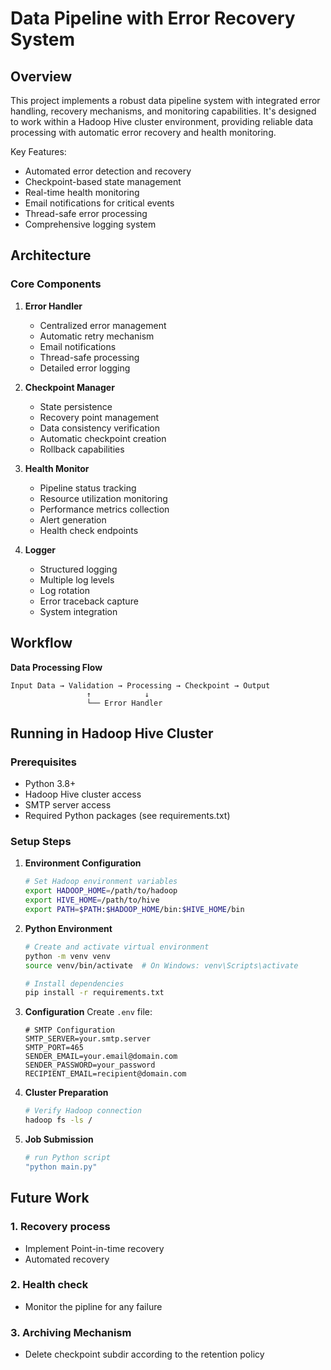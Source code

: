 # Data Pipeline with Error Recovery System

## Overview
This project implements a robust data pipeline system with integrated error handling, recovery mechanisms, and monitoring capabilities. It's designed to work within a Hadoop Hive cluster environment, providing reliable data processing with automatic error recovery and health monitoring.

Key Features:
- Automated error detection and recovery
- Checkpoint-based state management
- Real-time health monitoring
- Email notifications for critical events
- Thread-safe error processing
- Comprehensive logging system

## Architecture

### Core Components

1. **Error Handler**
   - Centralized error management
   - Automatic retry mechanism
   - Email notifications
   - Thread-safe processing
   - Detailed error logging

2. **Checkpoint Manager**
   - State persistence
   - Recovery point management
   - Data consistency verification
   - Automatic checkpoint creation
   - Rollback capabilities

3. **Health Monitor**
   - Pipeline status tracking
   - Resource utilization monitoring
   - Performance metrics collection
   - Alert generation
   - Health check endpoints

4. **Logger**
   - Structured logging
   - Multiple log levels
   - Log rotation
   - Error traceback capture
   - System integration

## Workflow

**Data Processing Flow**
   ```
   Input Data → Validation → Processing → Checkpoint → Output
                    ↑            ↓
                    └── Error Handler
   ```
## Running in Hadoop Hive Cluster

### Prerequisites
- Python 3.8+
- Hadoop Hive cluster access
- SMTP server access
- Required Python packages (see requirements.txt)

### Setup Steps

1. **Environment Configuration**
   ```bash
   # Set Hadoop environment variables
   export HADOOP_HOME=/path/to/hadoop
   export HIVE_HOME=/path/to/hive
   export PATH=$PATH:$HADOOP_HOME/bin:$HIVE_HOME/bin
   ```

2. **Python Environment**
   ```bash
   # Create and activate virtual environment
   python -m venv venv
   source venv/bin/activate  # On Windows: venv\Scripts\activate
   
   # Install dependencies
   pip install -r requirements.txt
   ```

3. **Configuration**
   Create `.env` file:
   ```env
   # SMTP Configuration
   SMTP_SERVER=your.smtp.server
   SMTP_PORT=465
   SENDER_EMAIL=your.email@domain.com
   SENDER_PASSWORD=your_password
   RECIPIENT_EMAIL=recipient@domain.com
   ```

4. **Cluster Preparation**
   ```bash
   # Verify Hadoop connection
   hadoop fs -ls /
   ```

5. **Job Submission**
   ```bash
   # run Python script
   "python main.py" 
   
   ```

## Future Work

### 1. Recovery process
- Implement Point-in-time recovery
- Automated recovery

### 2. Health check
- Monitor the pipline for any failure

### 3. Archiving Mechanism 
- Delete checkpoint subdir according to the retention policy
